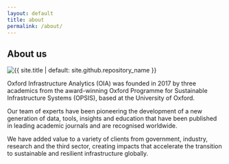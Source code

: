 ```yaml
---
layout: default
title: about
permalink: /about/
---
```


## About us
     
<img src="{{site.logo | relative_url}}"
  alt="{{ site.title | default: site.github.repository_name }}" />

Oxford Infrastructure Analytics (OIA) was founded in 2017 by three academics
from the award-winning Oxford Programme for Sustainable Infrastructure
Systems (OPSIS), based at the University of Oxford.

Our team of experts have been pioneering the development of a new generation
of data, tools, insights and education that have been published in leading
academic journals and are recognised worldwide.

We have added value to a variety of clients from government, industry,
research and the third sector, creating impacts that accelerate the
transition to sustainable and resilient infrastructure globally. 


<!--
## Analytical capabilities

Oxford Infrastructure Analytics has developed a unique set of capabilities for
geospatial analysis of the location, performance and vulnerability of
infrastructure networks.

We achieve this based on in-house and open source tools
and datasets which include:

- Exploiting heterogeneous datasets to construct infrastructure network models;
- Integration of hazard datasets, from natural hazards (including the effects of
  climate change) and security threats;
- Algorithms for analysing the criticality and propagation of infrastructure
  failures through networks;
- Evaluation of the business interruption from network failure, including
  transport rerouting and business downtime;
- Analysis of the wider economic impacts of infrastructure disruption;
- Prioritisation and sequencing of investments to enhance infrastructure network
  resilience.

## Experience and Impacts

Oxford Infrastructure Analytics and its staff have coordinated and contributed
towards a variety of complex studies in various countries and contexts globally.

Our team has been responsible for:

- national-scale climate-change infrastructure risk assessment for China;
- a national-model of interdependent infrastructure in New Zealand for disaster preparedness and proactive resilience building;
- modelling to help prioritize infrastructure adaptation decisions in the coastal zone in Bangladesh;
- infrastructure risk and resilience assessment for the occupied Palestinian
  territories;
- national infrastructure assessment and climate risk assessment for the
  Government of Curaçao and UNOPS;
- flood risk analysis for the United Republic of Tanzania, providing a detailed
  understanding of flood risks to the national multi-modal transport network at
  present and the future

## Our Clients

We work with a variety of clients from government, industry, research and the
third sector. So far, our clients include the Corridors for Growth Multi-donor
Trust Fund, the World Bank, UNOPS, UK Aid, and the UK Environment Agency.
-->
